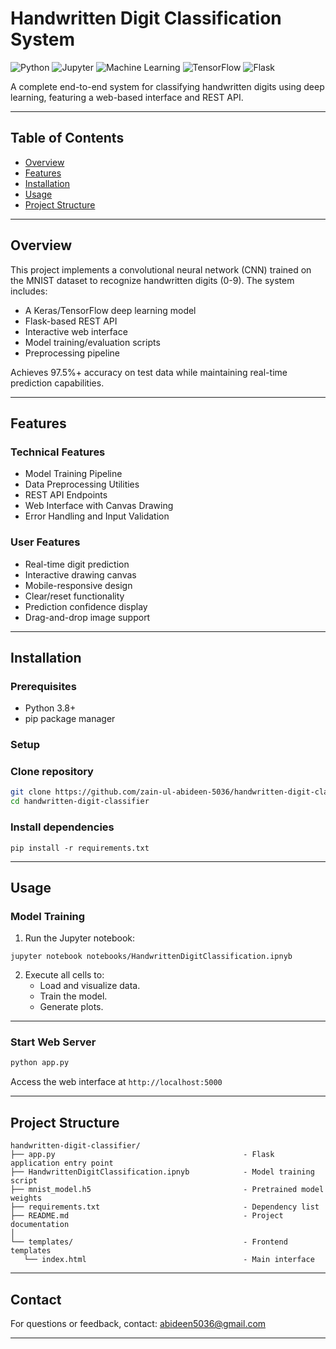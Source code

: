 # Handwritten Digit Classification System

![Python](https://img.shields.io/badge/Python-3.8%2B-blue)
![Jupyter](https://img.shields.io/badge/Jupyter-Notebook-orange)
![Machine Learning](https://img.shields.io/badge/Machine-Learning-brightgreen)
![TensorFlow](https://img.shields.io/badge/TensorFlow-2.0%2B-orange)
![Flask](https://img.shields.io/badge/Flask-2.0%2B-lightgrey)


A complete end-to-end system for classifying handwritten digits using deep learning, featuring a web-based interface and REST API.

---

## Table of Contents
- [Overview](#overview)
- [Features](#features)
- [Installation](#installation)
- [Usage](#usage)
- [Project Structure](#project-structure)
---

## Overview
This project implements a convolutional neural network (CNN) trained on the MNIST dataset to recognize handwritten digits (0-9). The system includes:

- A Keras/TensorFlow deep learning model
- Flask-based REST API
- Interactive web interface
- Model training/evaluation scripts
- Preprocessing pipeline

Achieves 97.5%+ accuracy on test data while maintaining real-time prediction capabilities.

---

## Features

### Technical Features
- Model Training Pipeline
- Data Preprocessing Utilities
- REST API Endpoints
- Web Interface with Canvas Drawing
- Error Handling and Input Validation

### User Features
- Real-time digit prediction
- Interactive drawing canvas
- Mobile-responsive design
- Clear/reset functionality
- Prediction confidence display
- Drag-and-drop image support
---

## Installation

### Prerequisites
- Python 3.8+
- pip package manager

### Setup

### Clone repository
```bash
git clone https://github.com/zain-ul-abideen-5036/handwritten-digit-classifier.git
cd handwritten-digit-classifier
```

### Install dependencies
```
pip install -r requirements.txt
```
---

## Usage

### Model Training
1. Run the Jupyter notebook:
```
jupyter notebook notebooks/HandwrittenDigitClassification.ipnyb
```
2. Execute all cells to:
    - Load and visualize data.
    - Train the model.
    - Generate plots.
---

### Start Web Server
```bash
python app.py
```

Access the web interface at ```http://localhost:5000```

---

## Project Structure
```
handwritten-digit-classifier/
├── app.py                                          - Flask application entry point
├── HandwrittenDigitClassification.ipnyb            - Model training script
├── mnist_model.h5                                  - Pretrained model weights
├── requirements.txt                                - Dependency list
├── README.md                                       - Project documentation
│
└── templates/                                      - Frontend templates
   └── index.html                                   - Main interface
```

---

## Contact
For questions or feedback, contact: abideen5036@gmail.com

---
